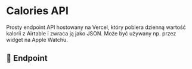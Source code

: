 # Calories API

Prosty endpoint API hostowany na Vercel, który pobiera dzienną wartość kalorii z Airtable i zwraca ją jako JSON. Może być używany np. przez widget na Apple Watchu.

## 🔗 Endpoint